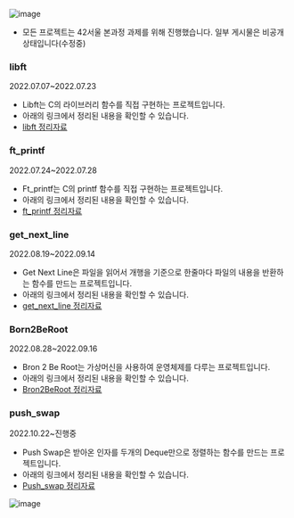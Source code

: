 ![image](https://user-images.githubusercontent.com/86940801/181803606-79839a28-d547-4b7b-89f1-90a40b0a7d54.png)
- 모든 프로젝트는 42서울 본과정 과제를 위해 진행했습니다. 일부 게시물은 비공개 상태입니다(수정중)

### libft
2022.07.07~2022.07.23
- Libft는 C의 라이브러리 함수를 직접 구현하는 프로젝트입니다.
- 아래의 링크에서 정리된 내용을 확인할 수 있습니다.
- <a href="https://velog.io/@ppparkta/42seoul-libft">libft 정리자료</a>

### ft_printf
2022.07.24~2022.07.28
- Ft_printf는 C의 printf 함수를 직접 구현하는 프로젝트입니다.
- 아래의 링크에서 정리된 내용을 확인할 수 있습니다.<br>
- <a href="https://velog.io/@ppparkta/42seoul-ftprintf">ft_printf 정리자료</a>

### get_next_line
2022.08.19~2022.09.14
- Get Next Line은 파일을 읽어서 개행을 기준으로 한줄마다 파일의 내용을 반환하는 함수를 만드는 프로젝트입니다.
- 아래의 링크에서 정리된 내용을 확인할 수 있습니다.
- <a href="https://velog.io/@ppparkta/42seoul-GetNextLine">get_next_line 정리자료</a>

### Born2BeRoot
2022.08.28~2022.09.16
- Bron 2 Be Root는 가상머신을 사용하여 운영체제를 다루는 프로젝트입니다.
- 아래의 링크에서 정리된 내용을 확인할 수 있습니다.
- <a href="https://velog.io/@ppparkta/42seoul-Born2beroot">Bron2BeRoot 정리자료</a>

### push_swap
2022.10.22~진행중
- Push Swap은 받아온 인자를 두개의 Deque만으로 정렬하는 함수를 만드는 프로젝트입니다.
- 아래의 링크에서 정리된 내용을 확인할 수 있습니다.
- <a href="https://velog.io/@ppparkta/42Seoul-pushswap-kxte20mp">Push_swap 정리자료</a>

![image](https://user-images.githubusercontent.com/86940801/181801594-02c5138d-554f-49da-bd97-ca419839abdd.png)
